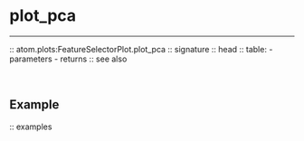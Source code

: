# plot_pca
----------

:: atom.plots:FeatureSelectorPlot.plot_pca
    :: signature
    :: head
    :: table:
        - parameters
        - returns
    :: see also

<br>

## Example

:: examples
